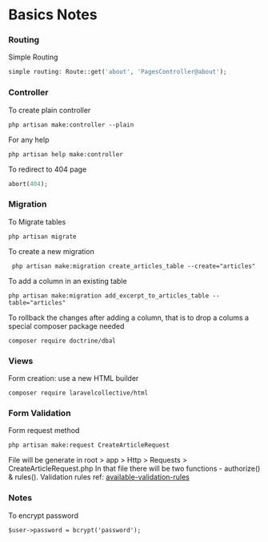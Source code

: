 

# Basics Notes


### Routing
Simple Routing
```php
simple routing: Route::get('about', 'PagesController@about');
```

### Controller
To create plain controller
```
php artisan make:controller --plain
```
For any help
```
php artisan help make:controller
```
To redirect to 404 page
```php
abort(404);
```

### Migration
To Migrate tables
```
php artisan migrate
```
To create a new migration
```
 php artisan make:migration create_articles_table --create="articles"
```
To add a column in an existing table
```
php artisan make:migration add_excerpt_to_articles_table --table="articles"
```
To rollback the changes after adding a column, that is to drop a colums a special composer package needed
```
composer require doctrine/dbal
```

### Views

Form creation: use a new HTML builder
```
composer require laravelcollective/html
```

### Form Validation

Form request method
```
php artisan make:request CreateArticleRequest
```
File will be generate in root > app > Http > Requests > CreateArticleRequest.php
In that file there will be two functions - authorize() & rules().
Validation rules ref: [available-validation-rules](http://laravel.com/docs/5.1/validation#available-validation-rules)


### Notes

To encrypt password
```
$user->password = bcrypt('password');
```
